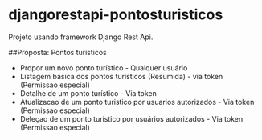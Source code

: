 # djangorestapi-pontosturisticos
Projeto usando framework Django Rest Api. 

##Proposta: Pontos turísticos
- Propor um novo ponto turístico - Qualquer usuário
- Listagem básica dos pontos turísticos (Resumida) - via token (Permissao especial)
- Detalhe de um ponto turístico - Via token
- Atualizacao de um ponto turistico por usuarios autorizados - Via token (Permissao especial)
- Deleçao de um ponto turístico por usuários autorizados - Via token (Permissao especial)
